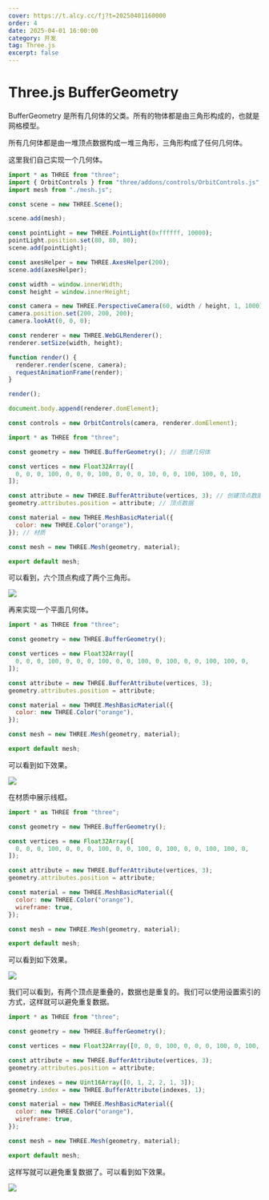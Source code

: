 ```yaml
---
cover: https://t.alcy.cc/fj?t=20250401160000
order: 4
date: 2025-04-01 16:00:00
category: 开发
tag: Three.js
excerpt: false
---
```


# Three.js BufferGeometry

BufferGeometry 是所有几何体的父类。所有的物体都是由三角形构成的，也就是网格模型。

所有几何体都是由一堆顶点数据构成一堆三角形，三角形构成了任何几何体。

这里我们自己实现一个几何体。

```javascript {3,7} title="index.js"
import * as THREE from "three";
import { OrbitControls } from "three/addons/controls/OrbitControls.js";
import mesh from "./mesh.js";

const scene = new THREE.Scene();

scene.add(mesh);

const pointLight = new THREE.PointLight(0xffffff, 10000);
pointLight.position.set(80, 80, 80);
scene.add(pointLight);

const axesHelper = new THREE.AxesHelper(200);
scene.add(axesHelper);

const width = window.innerWidth;
const height = window.innerHeight;

const camera = new THREE.PerspectiveCamera(60, width / height, 1, 1000);
camera.position.set(200, 200, 200);
camera.lookAt(0, 0, 0);

const renderer = new THREE.WebGLRenderer();
renderer.setSize(width, height);

function render() {
  renderer.render(scene, camera);
  requestAnimationFrame(render);
}

render();

document.body.append(renderer.domElement);

const controls = new OrbitControls(camera, renderer.domElement);
```

```javascript title="mesh.js"
import * as THREE from "three";

const geometry = new THREE.BufferGeometry(); // 创建几何体

const vertices = new Float32Array([
  0, 0, 0, 100, 0, 0, 0, 100, 0, 0, 0, 10, 0, 0, 100, 100, 0, 10,
]);

const attribute = new THREE.BufferAttribute(vertices, 3); // 创建顶点数据，参数是顶点数组，3个元素为一组坐标
geometry.attributes.position = attribute; // 顶点数据

const material = new THREE.MeshBasicMaterial({
  color: new THREE.Color("orange"),
}); // 材质

const mesh = new THREE.Mesh(geometry, material);

export default mesh;
```

可以看到，六个顶点构成了两个三角形。

![](https://happier-blog.oss-cn-qingdao.aliyuncs.com/Three.jsBufferGeometry01.png)

再来实现一个平面几何体。

```javascript {6} title="mesh.js"
import * as THREE from "three";

const geometry = new THREE.BufferGeometry();

const vertices = new Float32Array([
  0, 0, 0, 100, 0, 0, 0, 100, 0, 0, 100, 0, 100, 0, 0, 100, 100, 0,
]);

const attribute = new THREE.BufferAttribute(vertices, 3);
geometry.attributes.position = attribute;

const material = new THREE.MeshBasicMaterial({
  color: new THREE.Color("orange"),
});

const mesh = new THREE.Mesh(geometry, material);

export default mesh;
```

可以看到如下效果。

![](https://happier-blog.oss-cn-qingdao.aliyuncs.com/Three.jsBufferGeometry02.png)

在材质中展示线框。

```javascript {14} title="mesh.js"
import * as THREE from "three";

const geometry = new THREE.BufferGeometry();

const vertices = new Float32Array([
  0, 0, 0, 100, 0, 0, 0, 100, 0, 0, 100, 0, 100, 0, 0, 100, 100, 0,
]);

const attribute = new THREE.BufferAttribute(vertices, 3);
geometry.attributes.position = attribute;

const material = new THREE.MeshBasicMaterial({
  color: new THREE.Color("orange"),
  wireframe: true,
});

const mesh = new THREE.Mesh(geometry, material);

export default mesh;
```

可以看到如下效果。

![](https://happier-blog.oss-cn-qingdao.aliyuncs.com/Three.jsBufferGeometry03.png)

我们可以看到，有两个顶点是重叠的，数据也是重复的。我们可以使用设置索引的方式，这样就可以避免重复数据。

```javascript {5} title="mesh.js"
import * as THREE from "three";

const geometry = new THREE.BufferGeometry();

const vertices = new Float32Array([0, 0, 0, 100, 0, 0, 0, 100, 0, 100, 100, 0]);

const attribute = new THREE.BufferAttribute(vertices, 3);
geometry.attributes.position = attribute;

const indexes = new Uint16Array([0, 1, 2, 2, 1, 3]);
geometry.index = new THREE.BufferAttribute(indexes, 1);

const material = new THREE.MeshBasicMaterial({
  color: new THREE.Color("orange"),
  wireframe: true,
});

const mesh = new THREE.Mesh(geometry, material);

export default mesh;
```

这样写就可以避免重复数据了。可以看到如下效果。

![](https://happier-blog.oss-cn-qingdao.aliyuncs.com/Three.jsBufferGeometry04.png)